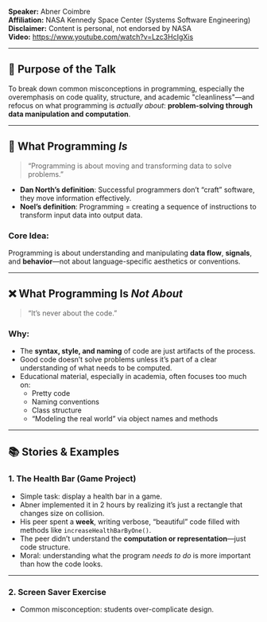  
**Speaker:** Abner Coimbre  
**Affiliation:** NASA Kennedy Space Center (Systems Software Engineering)  
**Disclaimer:** Content is personal, not endorsed by NASA  
**Video:** https://www.youtube.com/watch?v=Lzc3HcIgXis

---

## 🎯 Purpose of the Talk

To break down common misconceptions in programming, especially the overemphasis on code quality, structure, and academic "cleanliness"—and refocus on what programming is *actually about*: **problem-solving through data manipulation and computation**.

---

## 🧩 What Programming *Is*

> “Programming is about moving and transforming data to solve problems.”

- **Dan North’s definition**: Successful programmers don’t “craft” software, they move information effectively.
- **Noel’s definition**: Programming = creating a sequence of instructions to transform input data into output data.

### Core Idea:
Programming is about understanding and manipulating **data flow**, **signals**, and **behavior**—not about language-specific aesthetics or conventions.

---

## ❌ What Programming Is *Not About*

> “It’s never about the code.”

### Why:
- The **syntax, style, and naming** of code are just artifacts of the process.
- Good code doesn’t solve problems unless it’s part of a clear understanding of what needs to be computed.
- Educational material, especially in academia, often focuses too much on:
  - Pretty code
  - Naming conventions
  - Class structure
  - “Modeling the real world” via object names and methods

---

## 📚 Stories & Examples

### 1. **The Health Bar (Game Project)**
- Simple task: display a health bar in a game.
- Abner implemented it in 2 hours by realizing it’s just a rectangle that changes size on collision.
- His peer spent a **week**, writing verbose, “beautiful” code filled with methods like `increaseHealthBarByOne()`.
- The peer didn’t understand the **computation or representation**—just code structure.
- Moral: understanding what the program *needs to do* is more important than how the code looks.

---

### 2. **Screen Saver Exercise**
- Common misconception: students over-complicate design.

